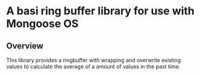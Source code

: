 # A basi ring buffer library for use with Mongoose OS


## Overview

This library provides a ringbuffer with wrapping and overwrite existing values to calculate the average of a amount of values in the past time.
